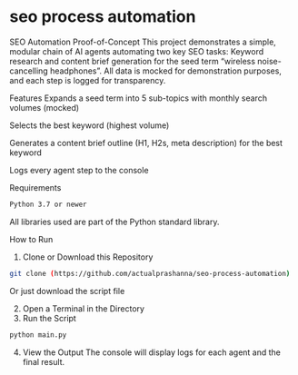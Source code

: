 # seo process automation

SEO Automation Proof-of-Concept
This project demonstrates a simple, modular chain of AI agents automating two key SEO tasks:
Keyword research and content brief generation for the seed term “wireless noise-cancelling headphones”.
All data is mocked for demonstration purposes, and each step is logged for transparency.

Features
Expands a seed term into 5 sub-topics with monthly search volumes (mocked)

Selects the best keyword (highest volume)

Generates a content brief outline (H1, H2s, meta description) for the best keyword

Logs every agent step to the console

Requirements
```bash
Python 3.7 or newer
```
All libraries used are part of the Python standard library.

How to Run

1. Clone or Download this Repository
```bash
git clone (https://github.com/actualprashanna/seo-process-automation)
```
Or just download the script file

2. Open a Terminal in the Directory
3. Run the Script
```bash
python main.py
```
4. View the Output
The console will display logs for each agent and the final result.

